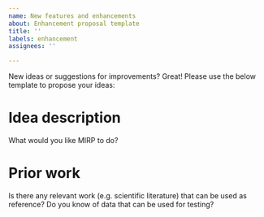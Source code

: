 ```yaml
---
name: New features and enhancements
about: Enhancement proposal template
title: ''
labels: enhancement
assignees: ''

---
```


New ideas or suggestions for improvements? Great! Please use the below template to propose your ideas:

# Idea description

What would you like MIRP to do?

# Prior work

Is there any relevant work (e.g. scientific literature) that can be used as reference? Do you know of data that can be used for testing?
